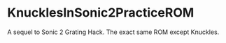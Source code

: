 # KnucklesInSonic2PracticeROM
A sequel to Sonic 2 Grating Hack. The exact same ROM except Knuckles.

